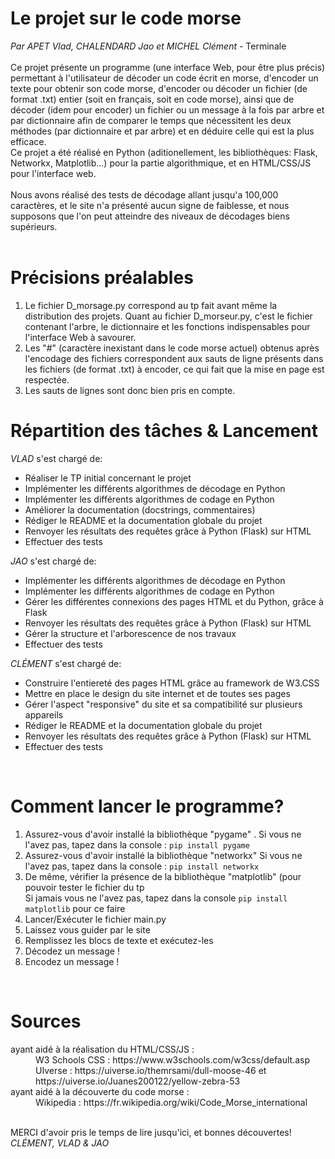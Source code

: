 # Le projet sur le code morse
<i>Par APET Vlad, CHALENDARD Jao et MICHEL Clément</i> - Terminale<br><br>
Ce projet présente un programme (une interface Web, pour être plus précis) permettant à l'utilisateur de décoder un code écrit en morse, d'encoder un texte pour obtenir son code morse,
d'encoder ou décoder un fichier (de format .txt) entier (soit en français, soit en code morse), ainsi que de décoder (idem pour encoder) un fichier ou un message à la fois par arbre et par dictionnaire afin de comparer le temps que nécessitent les deux méthodes (par dictionnaire et par arbre) et en déduire celle qui est la plus efficace.
<br>
Ce projet a été réalisé en Python (aditionellement, les bibliothèques: Flask, Networkx, Matplotlib...) pour la partie algorithmique, et en HTML/CSS/JS pour l'interface web.<br>
<br>
Nous avons réalisé des tests de décodage allant jusqu'a 100,000 caractères, et le site n'a présenté aucun signe de faiblesse, et nous supposons que l'on peut atteindre des niveaux de décodages biens supérieurs.<br><br>

# Précisions préalables
1) Le fichier D_morsage.py correspond au tp fait avant même la distribution des projets. Quant au fichier D_morseur.py, c'est le fichier contenant l'arbre, le dictionnaire et les fonctions indispensables pour l'interface Web à savourer. 
2) Les "#" (caractère inexistant dans le code morse actuel) obtenus après l'encodage des fichiers correspondent aux sauts de ligne présents dans les fichiers (de format .txt) à encoder, ce qui fait que la mise en page est respectée.
3) Les sauts de lignes sont donc bien pris en compte.

# Répartition des tâches & Lancement<br>
<i>VLAD</i> s'est chargé de:<br>
<ul>
  <li>Réaliser le TP initial concernant le projet<br></li>
  <li>Implémenter les différents algorithmes de décodage en Python<br></li>
  <li>Implémenter les différents algorithmes de codage en Python<br></li>
  <li>Améliorer la documentation (docstrings, commentaires)<br></li>
  <li>Rédiger le README et la documentation globale du projet<br></li>
  <li>Renvoyer les résultats des requêtes grâce à Python (Flask) sur HTML</li>
  <li>Effectuer des tests</li>
</ul>

<i>JAO</i> s'est chargé de:<br>
<ul>
  <li>Implémenter les différents algorithmes de décodage en Python</li>
  <li>Implémenter les différents algorithmes de codage en Python</li>
  <li>Gérer les différentes connexions des pages HTML et du Python, grâce à Flask</li>
  <li>Renvoyer les résultats des requêtes grâce à Python (Flask) sur HTML</li>
  <li>Gérer la structure et l'arborescence de nos travaux</li>
  <li>Effectuer des tests</li>
</ul>

<i>CLÉMENT</i> s'est chargé de:<br>
<ul>
  <li>Construire l'entiereté des pages HTML grâce au framework de W3.CSS</li>
  <li>Mettre en place le design du site internet et de toutes ses pages</li>
  <li>Gérer l'aspect "responsive" du site et sa compatibilité sur plusieurs appareils</li>
  <li>Rédiger le README et la documentation globale du projet</li>
  <li>Renvoyer les résultats des requêtes grâce à Python (Flask) sur HTML</li>
  <li>Effectuer des tests</li>
</ul><br>

# Comment lancer le programme?
<ol>
  <li>Assurez-vous d'avoir installé la bibliothèque "pygame" . Si vous ne l'avez pas, tapez dans la console : <code>pip install pygame</code></li>
  <li>Assurez-vous d'avoir installé la bibliothèque "networkx" Si vous ne l'avez pas, tapez dans la console : <code>pip install networkx</code></li>
  <li>De même, vérifier la présence de la bibliothèque "matplotlib" (pour pouvoir tester le fichier du tp<br>
  Si jamais vous ne l'avez pas, tapez dans la console <code>pip install matplotlib</code> pour ce faire</li>
  <li>Lancer/Exécuter le fichier main.py<br></li>
  <li>Laissez vous guider par le site</li>
  <li>Remplissez les blocs de texte et exécutez-les</li>
  <li>Décodez un message !</li>
  <li>Encodez un message !</li>
</ol><br>

# Sources 
<dl>
  <dt>ayant aidé à la réalisation du HTML/CSS/JS :</dt>
  <dd>W3 Schools CSS : https://www.w3schools.com/w3css/default.asp</dd>
  <dd>UIverse : https://uiverse.io/themrsami/dull-moose-46 et https://uiverse.io/Juanes200122/yellow-zebra-53</dd>
  <dt>ayant aidé à la découverte du code morse :</dt>
  <dd>Wikipedia : https://fr.wikipedia.org/wiki/Code_Morse_international</dd>
</dl>
<br>
MERCI d'avoir pris le temps de lire jusqu'ici, et bonnes découvertes!
<i>CLÉMENT, VLAD & JAO</i>
